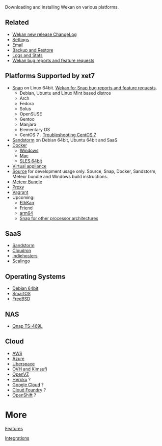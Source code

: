 Downloading and installing Wekan on various platforms.

## Related 

* [Wekan new release ChangeLog](https://github.com/wekan/wekan/blob/devel/CHANGELOG.md)
* [Settings](https://github.com/wekan/wekan/wiki/Settings)
* [Email](https://github.com/wekan/wekan/wiki/Troubleshooting-Mail)
* [Backup and Restore](https://github.com/wekan/wekan/wiki/Backup)
* [Logs and Stats](https://github.com/wekan/wekan/wiki/Logs)
* [Wekan bug reports and feature requests](https://github.com/wekan/wekan/issues)

## <a name="Supported"></a>Platforms Supported by xet7

* [Snap](https://github.com/wekan/wekan/wiki/Snap) on Linux 64bit. [Wekan for Snap bug reports and feature requests](https://github.com/wekan/wekan-snap/issues).
  * Debian, Ubuntu and Linux Mint based distros
  * Arch
  * Fedora
  * Solus
  * OpenSUSE
  * Gentoo
  * Manjaro
  * Elementary OS
  * CentOS 7 . [Troubleshooting CentOS 7](https://github.com/wekan/wekan/issues/718)
* [Sandstorm](https://github.com/wekan/wekan/wiki/Sandstorm) on Debian 64bit, Ubuntu 64bit and SaaS
* [Docker](https://github.com/wekan/wekan/wiki/Docker)
  * [Windows](https://github.com/wekan/wekan/wiki/Windows)
  * [Mac](https://github.com/wekan/wekan/wiki/Mac)
  * [SLES 64bit](https://github.com/wekan/wekan/wiki/Install-Wekan-Docker-on-SUSE-Linux-Enterprise-Server-12-SP1)
* [Virtual appliance](https://github.com/wekan/wekan/wiki/virtual-appliance)
* [Source](https://github.com/wekan/wekan/wiki/Source) for development usage only. Source, Snap, Docker, Sandstorm, Meteor bundle and Windows build instructions.
* [Meteor Bundle](https://github.com/wekan/wekan/wiki/Meteor-bundle)
* [Proxy](https://github.com/wekan/wekan/issues/1480)
* [Vagrant](https://github.com/wekan/wekan/wiki/Vagrant)
* Upcoming:
  * [EthKan](https://github.com/EthKan)
  * [Friend](https://github.com/wekan/wekan/wiki/Friend)
  * [arm64](https://blog.wekan.team/2018/01/wekan-progress-on-x64-and-arm/index.html)
  * [Snap for other processor architectures](https://github.com/wekan/wekan-snap/issues/46)

## SaaS

* [Sandstorm](https://github.com/wekan/wekan/wiki/Sandstorm)
* [Cloudron](https://github.com/wekan/wekan/wiki/Cloudron)
* [Indiehosters](https://github.com/wekan/wekan/wiki/Indiehosters)
* [Scalingo](https://github.com/wekan/wekan/wiki/Scalingo)

## Operating Systems

* [Debian 64bit](https://github.com/wekan/wekan/wiki/Debian)
* [SmartOS](https://github.com/wekan/wekan/wiki/SmartOS)
* [FreeBSD](https://github.com/wekan/wekan/wiki/FreeBSD)

## NAS

* [Qnap TS-469L](https://github.com/wekan/wekan/issues/1180)

## Cloud 

* [AWS](https://github.com/wekan/wekan/wiki/AWS)
* [Azure](https://github.com/wekan/wekan/wiki/Azure)
* [Uberspace](https://github.com/wekan/wekan/wiki/Install-latest-Wekan-release-on-Uberspace)
* [OVH and Kimsufi](https://github.com/wekan/wekan/wiki/OVH)
* [OpenVZ](https://github.com/wekan/wekan/wiki/OpenVZ)
* [Heroku](https://github.com/wekan/wekan/wiki/Heroku) ?
* [Google Cloud](https://github.com/wekan/wekan/wiki/Google-Cloud) ?
* [Cloud Foundry](https://github.com/wekan/wekan/wiki/Cloud-Foundry) ?
* [OpenShift](https://github.com/wekan/wekan/wiki/OpenShift) ?

# More

[Features](https://github.com/wekan/wekan/wiki/Features)

[Integrations](https://github.com/wekan/wekan/wiki/Integrations)


[install_source]: https://github.com/wekan/wekan/wiki/Install-and-Update#install-manually-from-source
[installsource_windows]: https://github.com/wekan/wekan/wiki/Install-Wekan-from-source-on-Windows
[cloudron_button]: https://cloudron.io/img/button.svg
[cloudron_install]: https://cloudron.io/button.html?app=io.wekan.cloudronapp
[docker_image]: https://hub.docker.com/r/wekanteam/wekan/
[heroku_button]: https://www.herokucdn.com/deploy/button.png
[heroku_deploy]: https://heroku.com/deploy?template=https://github.com/wekan/wekan/tree/master
[indiehosters_button]: https://indie.host/signup.png
[indiehosters_saas]: https://indiehosters.net/shop/product/wekan-20
[sandstorm_button]: https://img.shields.io/badge/try-Wekan%20on%20Sandstorm-783189.svg
[sandstorm_appdemo]: https://demo.sandstorm.io/appdemo/m86q05rdvj14yvn78ghaxynqz7u2svw6rnttptxx49g1785cdv1h
[scalingo_button]: https://cdn.scalingo.com/deploy/button.svg
[scalingo_deploy]: https://my.scalingo.com/deploy?source=https://github.com/wekan/wekan#master
[wekan_mongodb]: https://github.com/wekan/wekan-mongodb
[wekan_postgresql]: https://github.com/wekan/wekan-postgresql
[wekan_cleanup]: https://github.com/wekan/wekan-cleanup
[wekan_logstash]: https://github.com/wekan/wekan-logstash
[autoinstall]: https://github.com/wekan/wekan-autoinstall
[autoinstall_issue]: https://github.com/anselal/wekan/issues/18
[debian_wheezy_devuan_jessie]: https://github.com/wekan/sps